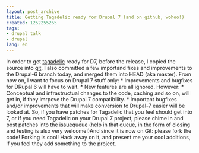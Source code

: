 ```yaml
---
layout: post_archive
title: Getting Tagadelic ready for Drupal 7 (and on github, wohoo!)
created: 1252255265
tags:
- drupal talk
- drupal
lang: en
---
```

In order to get [tagadelic](http://drupal.org/project/tagadelic) ready for D7, before the release, I copied the source into [git](http://github.com/berkes/tagadelic). I also committed a few importand fixes and improvements to the Drupal-6 branch today, and merged them into HEAD (aka master). From now on, I want to focus on Drupal 7 stuff only:  * Improvements and bugfixes for DRupal 6 will have to wait.  * New features are all ignored. However: * Conceptual and infrastructual changes to the code, caching and so on, will get in, if they imrpove the Drupal 7 compatibility.  * Important bugfixes and/or improvements that will make conversion to Drupal-7 easier will be looked at. So, if you have patches for Tagadelic that you feel should get into 7, or if you need Tagadelic on your Drupal 7 project, please chime in and post patches into the [issuequeue](http://drupal.org/project/issues/tagadelic?categories=All) (help in that queue, in the form of closing and testing is also very welcome!)And since it is now on Git: please fork the code! Forking is cool! Hack away on it, and present me your cool additions, if you feel they add something to the project.
